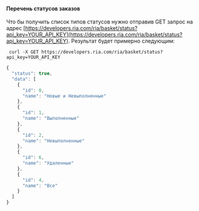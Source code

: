 #### Перечень статусов заказов

Что бы получить список типов статусов нужно отправив GET запрос на адрес [https://developers.ria.com/ria/basket/status?api_key=YOUR_API_KEY](https://developers.ria.com/ria/basket/status?api_key=YOUR_API_KEY). Результат будет примерно следующим:

 ` curl -X GET https://developers.ria.com/ria/basket/status?api_key=YOUR_API_KEY`

```javascript
{
  "status": true,
  "data": [
    {
      "id": 0,
      "name": "Новые и Невыполненные"
    },
    {
      "id": 1,
      "name": "Выполненные"
    },
    {
      "id": 2,
      "name": "Невыполненные"
    },
    {
      "id": 6,
      "name": "Удаленные"
    },
    {
      "id": 4,
      "name": "Все"
    }
  ]
}
```
